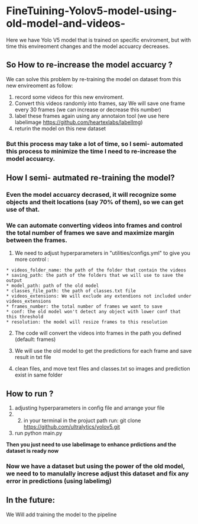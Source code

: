 # FineTuining-Yolov5-model-using-old-model-and-videos-

Here we have Yolo V5 model that is trained on specific enviroment, but with time this envireoment changes and the model accuarcy decreases.


## So How to re-increase the model accuarcy ?

We can solve this problem by re-training the model on dataset from this new envireoment as follow:  
  1. record some videos for this new enviroment.
  2. Convert this videos randomly into frames, say We will save one frame every 30 frames (we can increase or decrease this number)
  3. label these frames again  using any annotaion tool (we use here labelimage https://github.com/heartexlabs/labelImg)
  4. returin the model on this new dataset
  
### But this process may take a lot of time, so I semi- automated this process to minimize the time I need to re-increase the model accuarcy.


## How I semi- autmated re-training the model?

### Even the model accuarcy decrased, it will recognize some objects and theit locations (say 70% of them), so we can get use of that.
### We can automate converting videos into frames and control the total number of frames we save and maximize margin between the frames.

  1. We need to adjust  hyperparameters in "utilities/configs.yml" to give you more control  :
  
    * videos_folder_name: the path of the folder that contain the videos
    * saving_path: the path of the folders that we will use to save the output
    * model_path: path of the old model
    * classes_file_path: the path of classes.txt file
    * videos_extensions: We will exclude any extendions not included under videos_extensions
    * frames_number: the total number of frames we want to save
    * conf: the old model won't detect any object with lower conf that this threshold
    * resolution: the model will resize frames to this resolution
  
  2. The code will convert the videos into frames in the path you defined (default: frames)
  
  3. We will use the old model to get the predictions for each frame and save result in txt file
  
  4. clean files, and move text files and classes.txt so images and prediction exist in same folder
  
 
## How to run ?

  1. adjusting hyperparameters in config file and arrange your file
  2. 2. in your terminal in the projuct path run: git clone https://github.com/ultralytics/yolov5.git
  3. run python main.py
      
**Then you just need to use labelimage to enhance prdictions and the dataset is ready now**


### Now we have a dataset but using the power of the old model, we need to to manulally increse adjust this dataset and fix any error in predictions (using labelimg)


## In the future:

We Will add training the model to the pipeline


